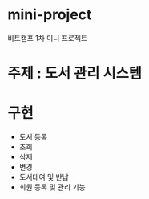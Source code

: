 # mini-project
비트캠프 1차 미니 프로젝트

# 주제 : 도서 관리 시스템 

# 구현 
 - 도서 등록
 - 조회
 - 삭제
 - 변경
 - 도서대여 및 반납
 - 회원 등록 및 관리 기능

